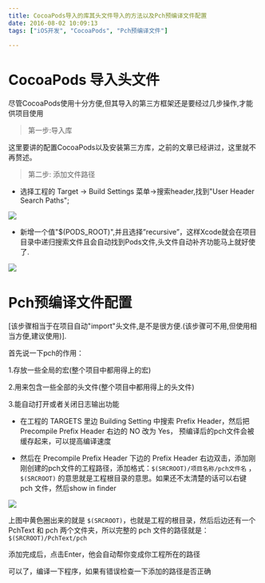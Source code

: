 ```yaml
---
title: CocoaPods导入的库其头文件导入的方法以及Pch预编译文件配置
date: 2016-08-02 10:09:13
tags: ["iOS开发", "CocoaPods", "Pch预编译文件"]

---
```



# CocoaPods 导入头文件

尽管CocoaPods使用十分方便,但其导入的第三方框架还是要经过几步操作,才能供项目使用

<!--more-->

> 第一步:导入库

这里要讲的配置CocoaPods以及安装第三方库，之前的文章已经讲过，这里就不再赘述。

> 第二步: 添加文件路径

- 选择工程的 Target -> Build Settings 菜单->搜索header,找到"User Header Search Paths";

![](http://upload-images.jianshu.io/upload_images/105827-cc5c5d4a7c590039.png?imageMogr2/auto-orient/strip%7CimageView2/2/w/1240)

- 新增一个值"$(PODS_ROOT)",并且选择”recursive”，这样Xcode就会在项目目录中递归搜索文件且会自动找到Pods文件,头文件自动补齐功能马上就好使了.

![](http://upload-images.jianshu.io/upload_images/105827-ecb9f73eb55e5f32.png?imageMogr2/auto-orient/strip)

# Pch预编译文件配置

[该步骤相当于在项目自动"import"头文件,是不是很方便.(该步骤可不用,但使用相当方便,建议使用)].

首先说一下pch的作用：

1.存放一些全局的宏(整个项目中都用得上的宏)

2.用来包含一些全部的头文件(整个项目中都用得上的头文件)

3.能自动打开或者关闭日志输出功能


- 在工程的 TARGETS 里边 Building Setting 中搜索 Prefix Header，然后把 Precompile Prefix Header 右边的 NO 改为 Yes， 预编译后的pch文件会被缓存起来，可以提高编译速度


- 然后在 Precompile Prefix Header 下边的 Prefix Header 右边双击，添加刚刚创建的pch文件的工程路径，添加格式：`$(SRCROOT)/项目名称/pch文件名`  ，`$(SRCROOT)` 的意思就是工程根目录的意思。如果还不太清楚的话可以右键 pch 文件，然后show in finder

![](http://img.blog.csdn.net/20150428202907251?watermark/2/text/aHR0cDovL2Jsb2cuY3Nkbi5uZXQvQ3JhenlaaGFuZzE5OTA=/font/5a6L5L2T/fontsize/400/fill/I0JBQkFCMA==/dissolve/70/gravity/Center)

上图中黄色圈出来的就是 `$(SRCROOT)`，也就是工程的根目录，然后后边还有一个 PchText 和 pch 两个文件夹，所以完整的 pch 文件的路径就是：`$(SRCROOT)/PchText/pch`

添加完成后，点击Enter，他会自动帮你变成你工程所在的路径

可以了，编译一下程序，如果有错误检查一下添加的路径是否正确


